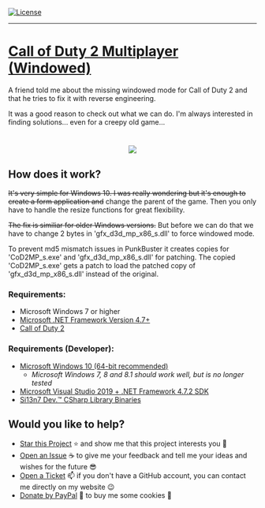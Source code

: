 [![License](https://img.shields.io/badge/Licence-MIT-blue.svg?style=plastic)](https://github.com/Si13n7/CoD2MPWindowed/blob/master/LICENSE.txt)

***

# [Call of Duty 2 Multiplayer (Windowed)](https://www.si13n7.com/Downloads/Gaming%20Tools/Call%20of%20Duty%202%20Windowed/)

A friend told me about the missing windowed mode for Call of Duty 2 and that he tries to fix it with reverse engineering.

It was a good reason to check out what we can do. I'm always interested in finding solutions... even for a creepy old game...

<h1 align="center"><sub><img  src="https://raw.githubusercontent.com/Si13n7/CoD2MPWindowed/master/PREVIEW.png"></sub></h1>


## How does it work?

~~It's very simple for Windows 10. I was really wondering but it's enough to create a form application and~~ change the parent of the game. Then you only have to handle the resize functions for great flexibility.

~~The fix is similiar for older Windows versions.~~ But before we can do that we have to change 2 bytes in 'gfx_d3d_mp_x86_s.dll' to force windowed mode.

To prevent md5 mismatch issues in PunkBuster it creates copies for 'CoD2MP_s.exe' and 'gfx_d3d_mp_x86_s.dll' for patching. The copied 'CoD2MP_s.exe' gets a patch to load the patched copy of 'gfx_d3d_mp_x86_s.dll' instead of the original.


### Requirements:
- Microsoft Windows 7 or higher
- [Microsoft .NET Framework Version 4.7+](https://www.microsoft.com/download/details.aspx?id=55170)
- [Call of Duty 2](https://en.wikipedia.org/wiki/Call_of_Duty_2)

### Requirements (Developer):
- [Microsoft Windows 10 (64-bit recommended)](https://www.microsoft.com/software-download/windows10)
   - _Microsoft Windows 7, 8 and 8.1 should work well, but is no longer tested_
- [Microsoft Visual Studio 2019 + .NET Framework 4.7.2 SDK](https://www.visualstudio.com/downloads/)
- [Si13n7 Dev.™ CSharp Library Binaries](https://github.com/Si13n7/SilDev.CSharpLib/)

## Would you like to help?

- [Star this Project](https://github.com/Si13n7/CoD2MPWindowed/stargazers) :star: and show me that this project interests you :hugs:
- [Open an Issue](https://github.com/Si13n7/CoD2MPWindowed/issues/new) :coffee: to give me your feedback and tell me your ideas and wishes for the future :sunglasses:
- [Open a Ticket](https://support.si13n7.de/) :mailbox: if you don't have a GitHub account, you can contact me directly on my website :wink:
- [Donate by PayPal](http://donate.si13n7.com/) :money_with_wings: to buy me some cookies :cookie: